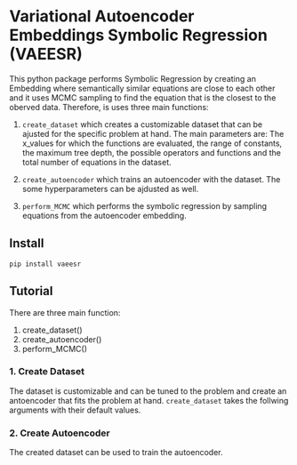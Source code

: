 # Variational Autoencoder Embeddings Symbolic Regression (VAEESR)

This python package performs Symbolic Regression by creating an Embedding where semantically similar equations are close to each other and it uses MCMC sampling to find the equation that is the closest to the oberved data. Therefore, is uses three main functions: 

1. `create_dataset` which creates a customizable dataset that can be ajusted for the specific problem at hand. The main parameters are: The x_values for which the functions are evaluated, the range of constants, the maximum tree depth, the possible operators and functions and the total number of equations in the dataset.

2. `create_autoencoder` which trains an autoencoder with the dataset. The some hyperparameters can be ajdusted as well. 

3. `perform_MCMC` which performs the symbolic regression by sampling equations from the autoencoder embedding. 

## Install 
`pip install vaeesr`

## Tutorial
There are three main function:
1. create_dataset()
2. create_autoencoder()
3. perform_MCMC()

### 1. Create Dataset
The dataset is customizable and can be tuned to the problem and create an antoencoder that fits the problem at hand. `create_dataset` takes the follwing arguments with their default values. 

### 2. Create Autoencoder
The created dataset can be used to train the autoencoder. 